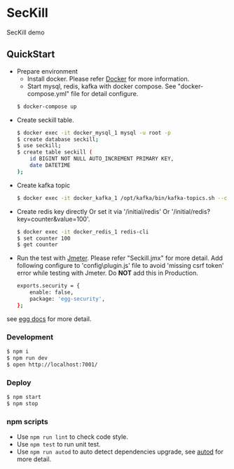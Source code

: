 # SecKill

SecKill demo

## QuickStart

<!-- add docs here for user -->
* Prepare environment
	* Install docker. Please refer [Docker](https://docs.docker.com/get-started/) for more information.
	* Start mysql, redis, kafka with docker compose. See "docker-compose.yml" file for detail configure.
	```bash
	$ docker-compose up
	```
* Create seckill table.
	```bash
	$ docker exec -it docker_mysql_1 mysql -u root -p
	$ create database seckill;
	$ use seckill;
	$ create table seckill (
		id BIGINT NOT NULL AUTO_INCREMENT PRIMARY KEY,
		date DATETIME
	);
	```
* Create kafka topic
	```bash
	$ docker exec -it docker_kafka_1 /opt/kafka/bin/kafka-topics.sh --create --zookeeper localhost:2181 --replication-factor 1 --partitions 1 --topic CAR_NUMBER
	```
* Create redis key directly Or set it via '/initial/redis' Or '/initial/redis?key=counter&value=100'.
	```bash
	$ docker exec -it docker_redis_1 redis-cli
	$ set counter 100
	$ get counter
	```
* Run the test with [Jmeter](https://jmeter.apache.org/). Please refer "Seckill.jmx" for more detail.
	Add following configure to 'config\plugin.js' file to avoid 'missing csrf token' error while testing with Jmeter. Do __NOT__ add this in Production.
	```bash
	exports.security = {
		enable: false,
		package: 'egg-security',
	};
	```

see [egg docs][egg] for more detail.

### Development

```bash
$ npm i
$ npm run dev
$ open http://localhost:7001/
```

### Deploy

```bash
$ npm start
$ npm stop
```

### npm scripts

- Use `npm run lint` to check code style.
- Use `npm test` to run unit test.
- Use `npm run autod` to auto detect dependencies upgrade, see [autod](https://www.npmjs.com/package/autod) for more detail.


[egg]: https://eggjs.org

